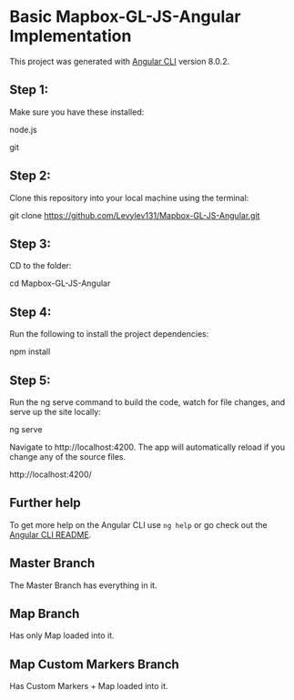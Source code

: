 # Basic Mapbox-GL-JS-Angular Implementation

This project was generated with [Angular CLI](https://github.com/angular/angular-cli) version 8.0.2.

## Step 1:

Make sure you have these installed:

node.js

git

## Step 2:

Clone this repository into your local machine using the terminal:

git clone https://github.com/Levylev131/Mapbox-GL-JS-Angular.git

## Step 3:

CD to the folder:

cd Mapbox-GL-JS-Angular

## Step 4:

Run the following to install the project dependencies:

npm install

## Step 5:

Run the ng serve command to build the code, watch for file changes, and serve up the site locally:

ng serve

Navigate to http://localhost:4200. The app will automatically reload if you change any of the source files.

http://localhost:4200/


## Further help

To get more help on the Angular CLI use `ng help` or go check out the [Angular CLI README](https://github.com/angular/angular-cli/blob/master/README.md).

## Master Branch

The Master Branch has everything in it.

## Map Branch 

Has only Map loaded into it.

## Map Custom Markers Branch 

Has Custom Markers + Map loaded into it.
